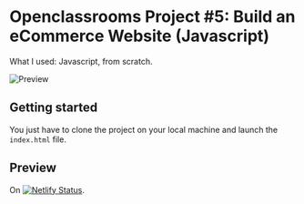 # Openclassrooms Project #5: Build an eCommerce Website (Javascript)

What I used: Javascript, from scratch.

![Preview](https://user-images.githubusercontent.com/56133015/113710949-a501ca80-96e4-11eb-8469-a870875f968e.jpg)

## Getting started

You just have to clone the project on your local machine and launch the ```index.html``` file.

## Preview

On [![Netlify Status](https://api.netlify.com/api/v1/badges/82a92a91-df3c-4410-8adb-b42278adaea2/deploy-status)](https://ab-orinoco.netlify.app/index.html).
